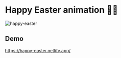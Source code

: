 
# Happy Easter animation 🐰🥚



![happy-easter](https://user-images.githubusercontent.com/77109037/164992291-96bfc95e-2ac4-4596-a8f8-95c56a31eddf.gif)



## Demo
https://happy-easter.netlify.app/
